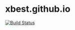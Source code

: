 # xbest.github.io
[![Build Status](https://travis-ci.com/xbest/xbest.github.io.svg?branch=source)](https://travis-ci.com/xbest/xbest.github.io)
